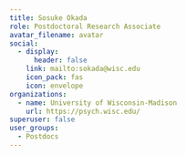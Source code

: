 ```yaml
---
title: Sosuke Okada
role: Postdoctoral Research Associate
avatar_filename: avatar
social:
  - display:
      header: false
    link: mailto:sokada@wisc.edu
    icon_pack: fas
    icon: envelope
organizations:
  - name: University of Wisconsin-Madison
    url: https://psych.wisc.edu/
superuser: false
user_groups:
  - Postdocs
---
```

